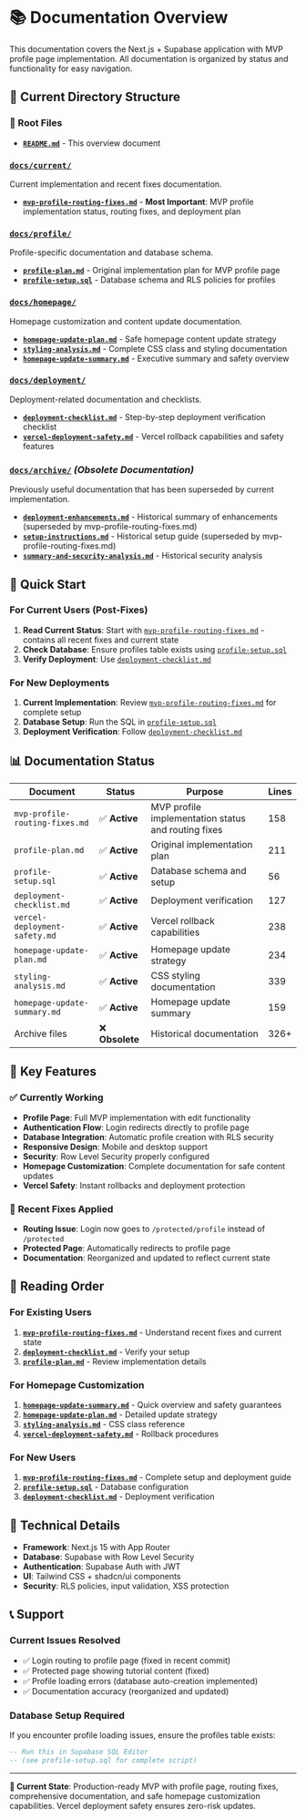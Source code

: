 # 📚 Documentation Overview

This documentation covers the Next.js + Supabase application with MVP profile page implementation. All documentation is organized by status and functionality for easy navigation.

## 📁 Current Directory Structure

### 📄 Root Files
- **[`README.md`](./README.md)** - This overview document

### [`docs/current/`](./current/)
Current implementation and recent fixes documentation.

- **[`mvp-profile-routing-fixes.md`](./current/mvp-profile-routing-fixes.md)** - **Most Important**: MVP profile implementation status, routing fixes, and deployment plan

### [`docs/profile/`](./profile/)
Profile-specific documentation and database schema.

- **[`profile-plan.md`](./profile/profile-plan.md)** - Original implementation plan for MVP profile page
- **[`profile-setup.sql`](./profile/profile-setup.sql)** - Database schema and RLS policies for profiles

### [`docs/homepage/`](./homepage/)
Homepage customization and content update documentation.

- **[`homepage-update-plan.md`](./homepage/homepage-update-plan.md)** - Safe homepage content update strategy
- **[`styling-analysis.md`](./homepage/styling-analysis.md)** - Complete CSS class and styling documentation
- **[`homepage-update-summary.md`](./homepage/homepage-update-summary.md)** - Executive summary and safety overview

### [`docs/deployment/`](./deployment/)
Deployment-related documentation and checklists.

- **[`deployment-checklist.md`](./deployment/deployment-checklist.md)** - Step-by-step deployment verification checklist
- **[`vercel-deployment-safety.md`](./deployment/vercel-deployment-safety.md)** - Vercel rollback capabilities and safety features

### [`docs/archive/`](./archive/) *(Obsolete Documentation)*
Previously useful documentation that has been superseded by current implementation.

- **[`deployment-enhancements.md`](./archive/deployment-enhancements.md)** - Historical summary of enhancements (superseded by mvp-profile-routing-fixes.md)
- **[`setup-instructions.md`](./archive/setup-instructions.md)** - Historical setup guide (superseded by mvp-profile-routing-fixes.md)
- **[`summary-and-security-analysis.md`](./archive/summary-and-security-analysis.md)** - Historical security analysis

## 🚀 Quick Start

### For Current Users (Post-Fixes)
1. **Read Current Status**: Start with [`mvp-profile-routing-fixes.md`](./current/mvp-profile-routing-fixes.md) - contains all recent fixes and current state
2. **Check Database**: Ensure profiles table exists using [`profile-setup.sql`](./profile/profile-setup.sql)
3. **Verify Deployment**: Use [`deployment-checklist.md`](./deployment/deployment-checklist.md)

### For New Deployments
1. **Current Implementation**: Review [`mvp-profile-routing-fixes.md`](./current/mvp-profile-routing-fixes.md) for complete setup
2. **Database Setup**: Run the SQL in [`profile-setup.sql`](./profile/profile-setup.sql)
3. **Deployment Verification**: Follow [`deployment-checklist.md`](./deployment/deployment-checklist.md)

## 📊 Documentation Status

| Document | Status | Purpose | Lines |
|----------|--------|---------|-------|
| `mvp-profile-routing-fixes.md` | ✅ **Active** | MVP profile implementation status and routing fixes | 158 |
| `profile-plan.md` | ✅ **Active** | Original implementation plan | 211 |
| `profile-setup.sql` | ✅ **Active** | Database schema and setup | 56 |
| `deployment-checklist.md` | ✅ **Active** | Deployment verification | 127 |
| `vercel-deployment-safety.md` | ✅ **Active** | Vercel rollback capabilities | 238 |
| `homepage-update-plan.md` | ✅ **Active** | Homepage update strategy | 234 |
| `styling-analysis.md` | ✅ **Active** | CSS styling documentation | 339 |
| `homepage-update-summary.md` | ✅ **Active** | Homepage update summary | 159 |
| Archive files | ❌ **Obsolete** | Historical documentation | 326+ |

## 🎯 Key Features

### ✅ **Currently Working**
- **Profile Page**: Full MVP implementation with edit functionality
- **Authentication Flow**: Login redirects directly to profile page
- **Database Integration**: Automatic profile creation with RLS security
- **Responsive Design**: Mobile and desktop support
- **Security**: Row Level Security properly configured
- **Homepage Customization**: Complete documentation for safe content updates
- **Vercel Safety**: Instant rollbacks and deployment protection

### 🔧 **Recent Fixes Applied**
- **Routing Issue**: Login now goes to `/protected/profile` instead of `/protected`
- **Protected Page**: Automatically redirects to profile page
- **Documentation**: Reorganized and updated to reflect current state

## 📖 Reading Order

### For Existing Users
1. **[`mvp-profile-routing-fixes.md`](./current/mvp-profile-routing-fixes.md)** - Understand recent fixes and current state
2. **[`deployment-checklist.md`](./deployment/deployment-checklist.md)** - Verify your setup
3. **[`profile-plan.md`](./profile/profile-plan.md)** - Review implementation details

### For Homepage Customization
1. **[`homepage-update-summary.md`](./homepage/homepage-update-summary.md)** - Quick overview and safety guarantees
2. **[`homepage-update-plan.md`](./homepage/homepage-update-plan.md)** - Detailed update strategy
3. **[`styling-analysis.md`](./homepage/styling-analysis.md)** - CSS class reference
4. **[`vercel-deployment-safety.md`](./deployment/vercel-deployment-safety.md)** - Rollback procedures

### For New Users
1. **[`mvp-profile-routing-fixes.md`](./current/mvp-profile-routing-fixes.md)** - Complete setup and deployment guide
2. **[`profile-setup.sql`](./profile/profile-setup.sql)** - Database configuration
3. **[`deployment-checklist.md`](./deployment/deployment-checklist.md)** - Deployment verification

## 🔧 Technical Details

- **Framework**: Next.js 15 with App Router
- **Database**: Supabase with Row Level Security
- **Authentication**: Supabase Auth with JWT
- **UI**: Tailwind CSS + shadcn/ui components
- **Security**: RLS policies, input validation, XSS protection

## 📞 Support

### Current Issues Resolved
- ✅ Login routing to profile page (fixed in recent commit)
- ✅ Protected page showing tutorial content (fixed)
- ✅ Profile loading errors (database auto-creation implemented)
- ✅ Documentation accuracy (reorganized and updated)

### Database Setup Required
If you encounter profile loading issues, ensure the profiles table exists:
```sql
-- Run this in Supabase SQL Editor
-- (see profile-setup.sql for complete script)
```

---

**🎯 Current State**: Production-ready MVP with profile page, routing fixes, comprehensive documentation, and safe homepage customization capabilities. Vercel deployment safety ensures zero-risk updates.
